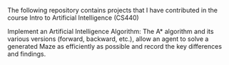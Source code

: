 The following repository contains projects that I have contributed in the course Intro to Artificial Intelligence (CS440)

Implement an Artificial Intelligence Algorithm: The A* algorithm and its various versions (forward, backward, etc.), allow an agent to solve a generated Maze as efficiently as possible and record the key differences and findings. 
